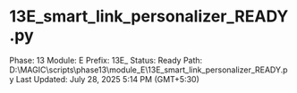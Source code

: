 # 13E_smart_link_personalizer_READY.py

Phase: 13
Module: E
Prefix: 13E_
Status: Ready
Path: D:\MAGIC\scripts\phase13\module_E\13E_smart_link_personalizer_READY.py
Last Updated: July 28, 2025 5:14 PM (GMT+5:30)
